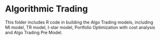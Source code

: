 # Algorithmic Trading 

This folder includes R code in building the Algo Trading models, 
including MI model, TR model, I-star model, Portfolio Optimization with cost analysis and Algo Trading Pre Model.

